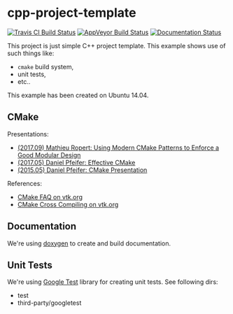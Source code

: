 cpp-project-template
====================

[![Travis CI Build Status](https://travis-ci.org/kzeslaf/cpp-project-template.svg?branch=master)](https://travis-ci.org/kzeslaf/cpp-project-template)
[![AppVeyor Build Status](https://ci.appveyor.com/api/projects/status/github/kzeslaf/cpp-project-template?branch=master&svg=true)](https://ci.appveyor.com/project/kzeslaf/cpp-project-template/branch/master)
[![Documentation Status](https://readthedocs.org/projects/kzeslaf-cpp-project-template/badge/?version=latest)](http://kzeslaf-cpp-project-template.readthedocs.io/en/latest/?badge=latest)

This project is just simple C++ project template. This example shows use of
such things like:

* `cmake` build system,
* unit tests,
* etc..

This example has been created on Ubuntu 14.04.


CMake
-----

Presentations:
* [(2017.09) Mathieu Ropert: Using Modern CMake Patterns to Enforce a Good Modular Design](https://www.youtube.com/watch?v=eC9-iRN2b04)
* [(2017.05) Daniel Pfeifer: Effective CMake](https://www.youtube.com/watch?v=bsXLMQ6WgIk&t=2s)
* [(2015.05) Daniel Pfeifer: CMake Presentation](http://purplekarrot.net/blog/cmake-introduction-and-best-practices.html)

References:
* [CMake FAQ on vtk.org](http://www.vtk.org/Wiki/CMake_FAQ)
* [CMake Cross Compiling on vtk.org](http://www.vtk.org/Wiki/CMake_Cross_Compiling)


Documentation
-------------

We're using [doxygen](http://doxygen.org) to create and build documentation.


Unit Tests
----------

We're using [Google Test](https://code.google.com/p/googletest/) library for creating unit tests. See following dirs:

* test
* third-party/googletest
